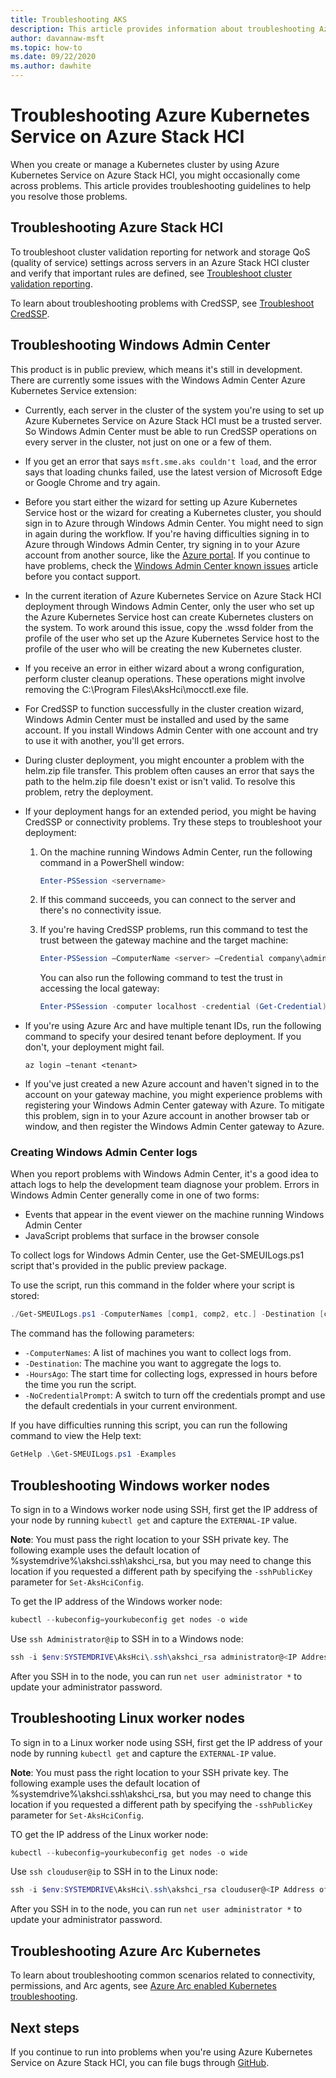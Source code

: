 ```yaml
---
title: Troubleshooting AKS
description: This article provides information about troubleshooting Azure Kubernetes Service (AKS) on Azure Stack HCI.
author: davannaw-msft
ms.topic: how-to
ms.date: 09/22/2020
ms.author: dawhite
---
```


# Troubleshooting Azure Kubernetes Service on Azure Stack HCI

When you create or manage a Kubernetes cluster by using Azure Kubernetes Service on Azure Stack HCI, you might occasionally come across problems. This article provides troubleshooting guidelines to help you resolve those problems.

## Troubleshooting Azure Stack HCI
To troubleshoot cluster validation reporting for network and storage QoS (quality of service) settings across servers in an Azure Stack HCI cluster and verify that important rules are defined, see [Troubleshoot cluster validation reporting](../hci/manage/validate-qos.md).

To learn about troubleshooting problems with CredSSP, see [Troubleshoot CredSSP](../hci/manage/troubleshoot-credssp.md).

## Troubleshooting Windows Admin Center
This product is in public preview, which means it's still in development. There are currently some issues with the Windows Admin Center Azure Kubernetes Service extension: 
* Currently, each server in the cluster of the system you're using to set up Azure Kubernetes Service on Azure Stack HCI must be a trusted server. So Windows Admin Center must be able to run CredSSP operations on every server in the cluster, not just on one or a few of them. 
* If you get an error that says `msft.sme.aks couldn't load`, and the error says that loading chunks failed, use the latest version of Microsoft Edge or Google Chrome and try again.
* Before you start either the wizard for setting up Azure Kubernetes Service host or the wizard for creating a Kubernetes cluster, you should sign in to Azure through Windows Admin Center. You might need to sign in again during the workflow. If you're having difficulties signing in to Azure through Windows Admin Center, try signing in to your Azure account from another source, like the [Azure portal](https://portal.azure.com/). If you continue to have problems, check the [Windows Admin Center known issues](/windows-server/manage/windows-admin-center/support/known-issues) article before you contact support.
* In the current iteration of Azure Kubernetes Service on Azure Stack HCI deployment through Windows Admin Center, only the user who set up the Azure Kubernetes Service host can create Kubernetes clusters on the system. To work around this issue, copy the .wssd folder from the profile of the user who set up the Azure Kubernetes Service host to the profile of the user who will be creating the new Kubernetes cluster.
* If you receive an error in either wizard about a wrong configuration, perform cluster cleanup operations. These operations might involve removing the C:\Program Files\AksHci\mocctl.exe file.
* For CredSSP to function successfully in the cluster creation wizard, Windows Admin Center must be installed and used by the same account. If you install Windows Admin Center with one account and try to use it with another, you'll get errors.
* During cluster deployment, you might encounter a problem with the helm.zip file transfer. This problem often causes an error that says the path to the helm.zip file doesn't exist or isn't valid. To resolve this problem, retry the deployment.
* If your deployment hangs for an extended period, you might be having CredSSP or connectivity problems. Try these steps to troubleshoot your deployment: 
    1.	On the machine running Windows Admin Center, run the following command in a PowerShell window: 
          ```PowerShell
          Enter-PSSession <servername>
          ```
    2.	If this command succeeds, you can connect to the server and there's no connectivity issue.
    
    3.	If you're having CredSSP problems, run this command to test the trust between the gateway machine and the target machine: 
          ```PowerShell
          Enter-PSSession –ComputerName <server> –Credential company\administrator –Authentication CredSSP
          ``` 
        You can also run the following command to test the trust in accessing the local gateway: 
          ```PowerShell
          Enter-PSSession -computer localhost -credential (Get-Credential)
          ``` 
* If you're using Azure Arc and have multiple tenant IDs, run the following command to specify your desired tenant before deployment. If you don't, your deployment might fail.

   ```Azure CLI
   az login –tenant <tenant>
   ```
* If you've just created a new Azure account and haven't signed in to the account on your gateway machine, you might experience problems with registering your Windows Admin Center gateway with Azure. To mitigate this problem, sign in to your Azure account in another browser tab or window, and then register the Windows Admin Center gateway to Azure.

### Creating Windows Admin Center logs
When you report problems with Windows Admin Center, it's a good idea to attach logs to help the development team diagnose your problem. Errors in Windows Admin Center generally come in one of two forms: 
- Events that appear in the event viewer on the machine running Windows Admin Center 
- JavaScript problems that surface in the browser console 

To collect logs for Windows Admin Center, use the Get-SMEUILogs.ps1 script that's provided in the public preview package. 
 
To use the script, run this command in the folder where your script is stored: 
 
```PowerShell
./Get-SMEUILogs.ps1 -ComputerNames [comp1, comp2, etc.] -Destination [comp3] -HoursAgo [48] -NoCredentialPrompt
```
 
The command has the following parameters:
 
* `-ComputerNames`: A list of machines you want to collect logs from.
* `-Destination`: The machine you want to aggregate the logs to.
* `-HoursAgo`: The start time for collecting logs, expressed in hours before the time you run the script.
* `-NoCredentialPrompt`: A switch to turn off the credentials prompt and use the default credentials in your current environment.
 
If you have difficulties running this script, you can run the following command to view the Help text: 
 
```PowerShell
GetHelp .\Get-SMEUILogs.ps1 -Examples
```

## Troubleshooting Windows worker nodes 
To sign in to a Windows worker node using SSH, first get the IP address of your node by running `kubectl get` and capture the `EXTERNAL-IP` value.

**Note**: You must pass the right location to your SSH private key. The following example uses the default location of %systemdrive%\akshci\.ssh\akshci_rsa, but you may need to change this location if you requested a different path by specifying the `-sshPublicKey` parameter for `Set-AksHciConfig`.

To get the IP address of the Windows worker node:  

```PowerShell
kubectl --kubeconfig=yourkubeconfig get nodes -o wide
``` 


Use `ssh Administrator@ip` to SSH in to a Windows node:  

```PowerShell
ssh -i $env:SYSTEMDRIVE\AksHci\.ssh\akshci_rsa administrator@<IP Address of the Node>
``` 

After you SSH in to the node, you can run `net user administrator *` to update your administrator password. 


## Troubleshooting Linux worker nodes 
To sign in to a Linux worker node using SSH, first get the IP address of your node by running `kubectl get` and capture the `EXTERNAL-IP` value.

**Note**: You must pass the right location to your SSH private key. The following example uses the default location of %systemdrive%\akshci\.ssh\akshci_rsa, but you may need to change this location if you requested a different path by specifying the `-sshPublicKey` parameter for `Set-AksHciConfig`.

TO get the IP address of the Linux worker node:  

```PowerShell
kubectl --kubeconfig=yourkubeconfig get nodes -o wide
```   

Use `ssh clouduser@ip` to SSH in to the Linux node: 

```PowerShell
ssh -i $env:SYSTEMDRIVE\AksHci\.ssh\akshci_rsa clouduser@<IP Address of the Node>
``` 

After you SSH in to the node, you can run `net user administrator *` to update your administrator password. 

## Troubleshooting Azure Arc Kubernetes
To learn about troubleshooting common scenarios related to connectivity, permissions, and Arc agents, see [Azure Arc enabled Kubernetes troubleshooting](/azure/azure-arc/kubernetes/troubleshooting).

## Next steps
If you continue to run into problems when you're using Azure Kubernetes Service on Azure Stack HCI, you can file bugs through [GitHub](https://aka.ms/aks-hci-issues).